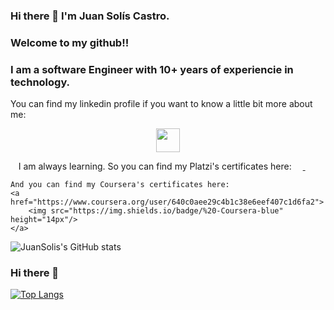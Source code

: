 
### Hi there 👋 I'm Juan Solís Castro.

### Welcome to my github!!

### I am a software Engineer with 10+ years of experiencie in technology. 

You can find my linkedin profile if you want to know a little bit more about me:
<p align="center">
    <a href="https://www.linkedin.com/in/juansolisds/" target="_blank">
        <img align="center" src="https://cdn-icons-png.flaticon.com/512/2111/2111368.png" height="38px" width="38px" />
    </a>
</p>


<p align="center">
    I am always learning. So you can find my Platzi's certificates here:
    <a href="https://platzi.com/@juansolis13/">
        <img src="https://img.shields.io/badge/Platzi-98CA3F.svg?&style=for-the-badge&logo=platzi&logoColor=white" height="14px"  />
    </a>&nbsp;
    &nbsp;&nbsp;&nbsp;
    
    
    
    And you can find my Coursera's certificates here:
    <a href="https://www.coursera.org/user/640c0aee29c4b1c38e6eef407c1d6fa2">
        <img src="https://img.shields.io/badge/%20-Coursera-blue" height="14px"/>
    </a>
    
    
</p>


![JuanSolis's GitHub stats](https://github-readme-stats.vercel.app/api?username=juansolisctj13&show_icons=true&theme=radical)

### Hi there 👋
[![Top Langs](https://github-readme-stats.vercel.app/api/top-langs/?username=juansolisctj13&layout=compact)](https://github.com/juansolisctj13/github-readme-stats)


<!--
**JuanSolisCTJ13/juansolisctj13** is a ✨ _special_ ✨ repository because its `README.md` (this file) appears on your GitHub profile.

Here are some ideas to get you started:

- 🔭 I’m currently working on ...
- 🌱 I’m currently learning ...
- 👯 I’m looking to collaborate on ...
- 🤔 I’m looking for help with ...
- 💬 Ask me about ...
- 📫 How to reach me: ...
- 😄 Pronouns: ...
- ⚡ Fun fact: ...
-->
<!--
[![GitHub Header JuanSolisCTJ13](https://raw.githubusercontent.com/JuanSolisCTJ13/JuanSolisCTJ13/main/assets/github-banner.gif)](http://www.linkedin.com/in/juansolisds/)
-->
